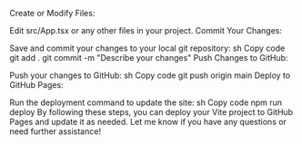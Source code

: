 Create or Modify Files:

Edit src/App.tsx or any other files in your project.
Commit Your Changes:

Save and commit your changes to your local git repository:
sh
Copy code
git add .
git commit -m "Describe your changes"
Push Changes to GitHub:

Push your changes to GitHub:
sh
Copy code
git push origin main
Deploy to GitHub Pages:

Run the deployment command to update the site:
sh
Copy code
npm run deploy
By following these steps, you can deploy your Vite project to GitHub Pages and update it as needed. Let me know if you have any questions or need further assistance!
